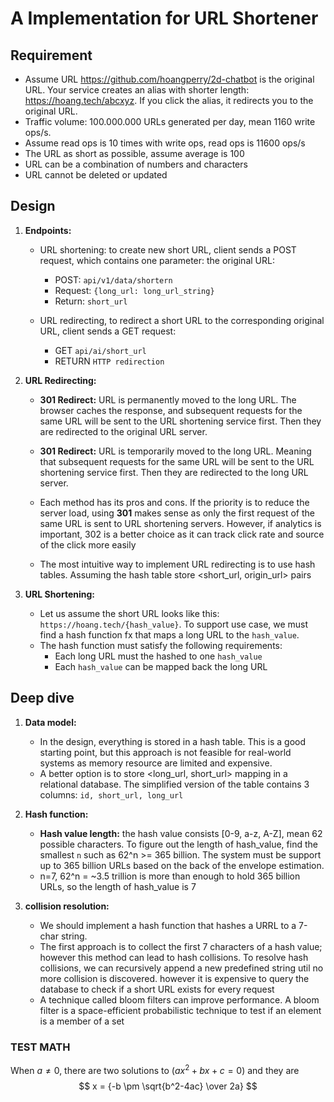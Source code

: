 # A Implementation for URL Shortener

## Requirement

- Assume URL https://github.com/hoangperry/2d-chatbot is the original URL. Your service creates an alias with shorter length:
https://hoang.tech/abcxyz. If you click the alias, it redirects you to the original URL.
- Traffic volume: 100.000.000 URLs generated per day, mean 1160 write ops/s. 
- Assume read ops is 10 times with write ops, read ops is 11600 ops/s
- The URL as short as possible, assume average is 100
- URL can be a combination of numbers and characters
- URL cannot be deleted or updated

## Design

1. **Endpoints:**
   - URL shortening: to create new short URL, client sends a POST request, 
   which contains one parameter: the original URL:
     - POST: `api/v1/data/shortern` 
     - Request: `{long_url: long_url_string}`
     - Return: `short_url`

    - URL redirecting, to redirect a short URL to the corresponding original URL, client sends a GET request:
      - GET `api/ai/short_url`
      - RETURN `HTTP redirection`

2. **URL Redirecting:**
   - **301 Redirect:**  URL is permanently moved to the long URL. The browser caches the response, 
   and subsequent requests for the same URL will be sent to the URL shortening service first. 
   Then they are redirected to the original URL server.

   - **301 Redirect:** URL is temporarily moved to the long URL. 
   Meaning that subsequent requests for the same URL will be sent to the URL shortening service first.
   Then they are redirected to the long URL server.

    - Each method has its pros and cons. If the priority is to reduce the server load, 
   using **301** makes sense as only the first request of the same URL is sent to URL shortening servers.
   However, if analytics is important, 302 is a better choice as it can track click rate and source of the click more easily
    
    - The most intuitive way to implement URL redirecting is to use hash tables. Assuming the hash table store <short_url, origin_url> pairs

3. **URL Shortening:**

    - Let us assume the short URL looks like this: `https://hoang.tech/{hash_value}`. 
   To support use case, we must find a hash function fx that maps a long URL to the `hash_value`. 
    - The hash function must satisfy the following requirements:
      - Each long URL must the hashed to one `hash_value`
      - Each `hash_value` can be mapped back the long URL


## Deep dive

1. **Data model:**
    - In the design, everything is stored in a hash table. 
   This is a good starting point, but this approach is not feasible for real-world systems as memory resource are limited and expensive.
    - A better option is to store <long_url, short_url> mapping in a relational database. The simplified version of the table contains 3 columns: `id, short_url, long_url`

2. **Hash function:**
    - **Hash value length:** the hash value consists [0-9, a-z, A-Z], mean 62 possible characters. To figure out the length of hash_value,
   find the smallest `n` such as 62^n >= 365 billion. The system must be support up to 365 billion URLs based on the back of the envelope estimation.
    - n=7, 62^n = ~3.5 trillion is more than enough to hold 365 billion URLs, so the length of hash_value is 7

3. **collision resolution:**
   - We should implement a hash function that hashes a URRL to a 7-char string.
   - The first approach is to collect the first 7 characters of a hash value; 
   however this method can lead to hash collisions. To resolve hash collisions, we can recursively append a new predefined string util no more collision
   is discovered. however it is expensive to query the database to check if a short URL exists for every request
   - A technique called bloom filters can improve performance. A bloom filter is a space-efficient probabilistic technique to test if an element is a member of a set
   

### TEST MATH

When $a \ne 0$, there are two solutions to $(ax^2 + bx + c = 0)$ and they are 
$$ x = {-b \pm \sqrt{b^2-4ac} \over 2a} $$
